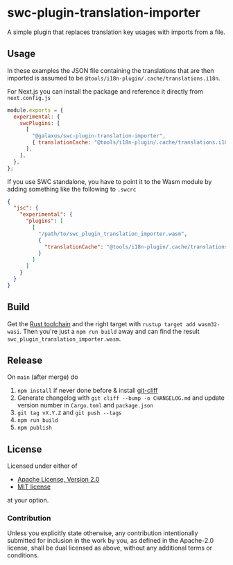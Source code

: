 # swc-plugin-translation-importer

A simple plugin that replaces translation key usages with imports from a file.

## Usage

In these examples the JSON file containing the translations that are then
imported is assumed to be `@tools/i18n-plugin/.cache/translations.i18n`.

For Next.js you can install the package and reference it directly from
`next.config.js`

```javascript
module.exports = {
  experimental: {
    swcPlugins: [
      [
        "@galaxus/swc-plugin-translation-importer",
        { translationCache: "@tools/i18n-plugin/.cache/translations.i18n" },
      ],
    ],
  },
};
```

If you use SWC standalone, you have to point it to the Wasm module by adding
something like the following to `.swcrc`

```json
{
  "jsc": {
    "experimental": {
      "plugins": [
        [
          "/path/to/swc_plugin_translation_importer.wasm",
          {
            "translationCache": "@tools/i18n-plugin/.cache/translations.i18n"
          }
        ]
      ]
    }
  }
}
```

## Build

Get the [Rust toolchain](https://www.rust-lang.org/learn/get-started) and the
right target with `rustup target add wasm32-wasi`. Then you're just a `npm run
build` away and can find the result `swc_plugin_translation_importer.wasm`.

## Release

On `main` (after merge) do

1. `npm install` if never done before & install
   [git-cliff](https://git-cliff.org/docs/installation/)
2. Generate changelog with `git cliff --bump -o CHANGELOG.md` and update
   version number in `Cargo.toml` and `package.json`
3. `git tag vX.Y.Z` and `git push --tags`
4. `npm run build`
5. `npm publish`

## License

Licensed under either of

- [Apache License, Version 2.0](LICENSE-APACHE)
- [MIT license](LICENSE-MIT)

at your option.

### Contribution

Unless you explicitly state otherwise, any contribution intentionally submitted
for inclusion in the work by you, as defined in the Apache-2.0 license, shall
be dual licensed as above, without any additional terms or conditions.
